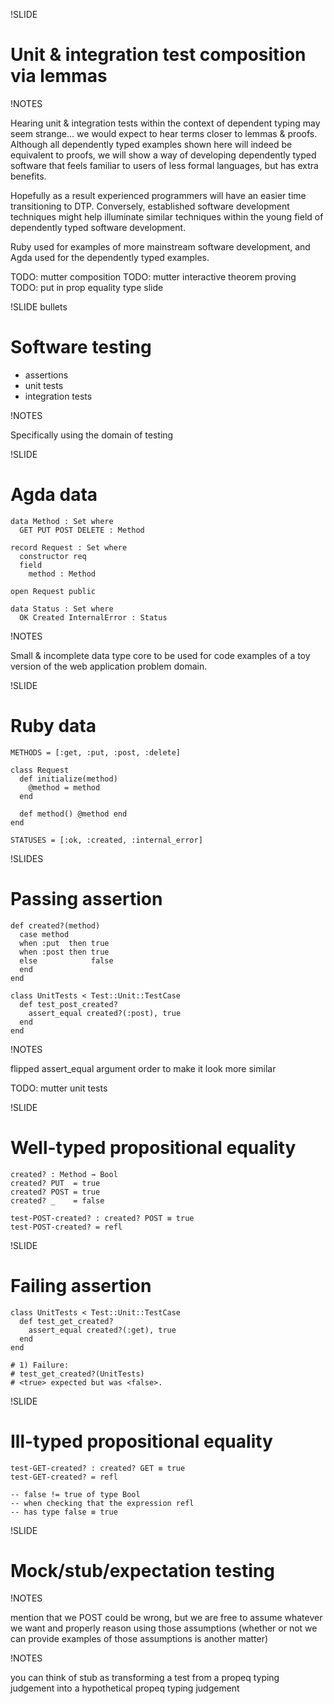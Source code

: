 !SLIDE

Unit & integration test composition via lemmas
==============================================

!NOTES

Hearing unit & integration tests within the context of dependent typing
may seem strange... we would expect to hear terms closer to lemmas &
proofs. Although all dependently typed examples shown here will indeed
be equivalent to proofs, we will show a way of developing dependently
typed software that feels familiar to users of less formal languages,
but has extra benefits.

Hopefully as a result experienced programmers will have an easier time
transitioning to DTP. Conversely, established software development
techniques might help illuminate similar techniques within the young
field of dependently typed software development.

Ruby used for examples of more mainstream software development, and
Agda used for the dependently typed examples.

TODO: mutter composition
TODO: mutter interactive theorem proving
TODO: put in prop equality type slide

!SLIDE bullets
# Software testing #

* assertions
* unit tests
* integration tests

!NOTES

Specifically using the domain of testing

!SLIDE
# Agda data #

    data Method : Set where
      GET PUT POST DELETE : Method

    record Request : Set where
      constructor req
      field
        method : Method

    open Request public

    data Status : Set where
      OK Created InternalError : Status

!NOTES

Small & incomplete data type core to be used for code examples of a
toy version of the web application problem domain.

!SLIDE
# Ruby data #

    METHODS = [:get, :put, :post, :delete]

    class Request
      def initialize(method)
        @method = method
      end

      def method() @method end
    end

    STATUSES = [:ok, :created, :internal_error]

!SLIDES
# Passing assertion #

    def created?(method)
      case method
      when :put  then true
      when :post then true
      else            false
      end
    end

    class UnitTests < Test::Unit::TestCase
      def test_post_created?
        assert_equal created?(:post), true
      end
    end

!NOTES 

flipped assert_equal argument order to make it look more similar

TODO: mutter unit tests

!SLIDE
# Well-typed propositional equality #

    created? : Method → Bool
    created? PUT  = true
    created? POST = true
    created? _    = false

    test-POST-created? : created? POST ≡ true
    test-POST-created? = refl

!SLIDE
# Failing assertion #

    class UnitTests < Test::Unit::TestCase
      def test_get_created?
        assert_equal created?(:get), true
      end
    end

    # 1) Failure:
    # test_get_created?(UnitTests)
    # <true> expected but was <false>.

!SLIDE
# Ill-typed propositional equality #

    test-GET-created? : created? GET ≡ true
    test-GET-created? = refl

    -- false != true of type Bool
    -- when checking that the expression refl
    -- has type false ≡ true

!SLIDE
# Mock/stub/expectation testing #

!NOTES

mention that we POST could be wrong, but we are free to assume
whatever we want and properly reason using those assumptions (whether
or not we can provide examples of those assumptions is another matter)

!NOTES

you can think of stub as transforming a test from a propeq typing
judgement into a hypothetical propeq typing judgement
